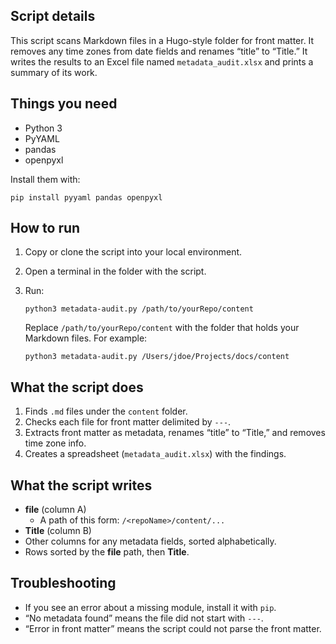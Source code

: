 ## Script details

This script scans Markdown files in a Hugo-style folder for front matter. It removes any time zones from date fields and renames “title” to “Title.” It writes the results to an Excel file named `metadata_audit.xlsx` and prints a summary of its work.

## Things you need

- Python 3  
- PyYAML  
- pandas  
- openpyxl  

Install them with:

```shell
pip install pyyaml pandas openpyxl
```

## How to run

1. Copy or clone the script into your local environment.  
2. Open a terminal in the folder with the script.  
3. Run:

   ```shell
   python3 metadata-audit.py /path/to/yourRepo/content
   ```

   Replace `/path/to/yourRepo/content` with the folder that holds your Markdown files. For example:

   ```text
   python3 metadata-audit.py /Users/jdoe/Projects/docs/content
   ```

## What the script does

1. Finds `.md` files under the `content` folder.  
2. Checks each file for front matter delimited by `---`.  
3. Extracts front matter as metadata, renames “title” to “Title,” and removes time zone info.  
4. Creates a spreadsheet (`metadata_audit.xlsx`) with the findings.  

## What the script writes

- **file** (column A)  
  - A path of this form: `/<repoName>/content/...`  
- **Title** (column B)  
- Other columns for any metadata fields, sorted alphabetically.  
- Rows sorted by the **file** path, then **Title**.

## Troubleshooting

- If you see an error about a missing module, install it with `pip`.  
- “No metadata found” means the file did not start with `---`.  
- “Error in front matter” means the script could not parse the front matter.